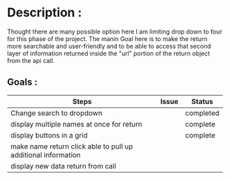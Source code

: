 # Description :

Thought there are many possible option here I am limiting drop down to four for this phase of the project.
The manin Goal here is to make the return more searchable and user-friendly and to be able to access that second layer
of
information returned inside the "url" portion of the return object from the api call.

## Goals :

| Steps                                                         | Issue | Status    |
|---------------------------------------------------------------|-------|-----------|
| Change search to dropdown                                     |       | completed |
| display multiple names at once for return                     |       | complete  |
| display buttons in a grid                                     |       | complete  |
| make name return click able to pull up additional information |       |           |
| display new data return from call                             |       |           |


